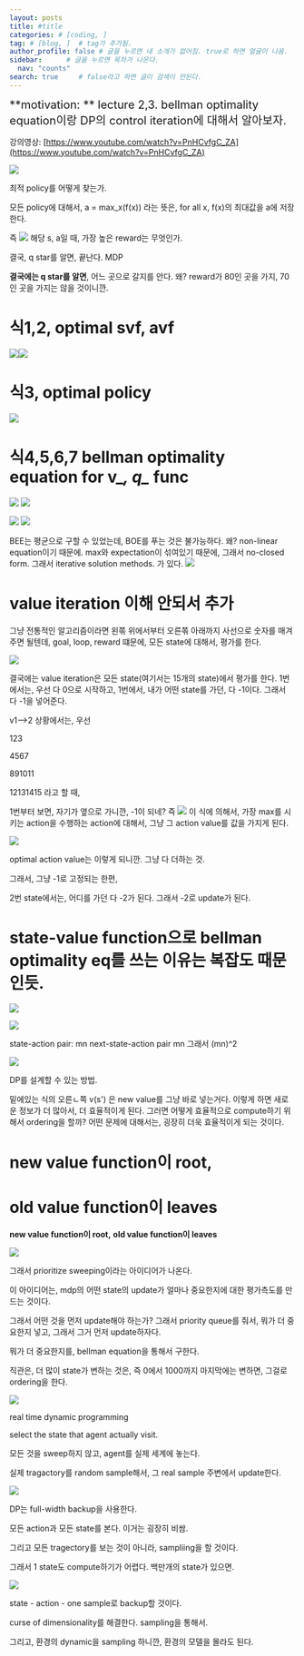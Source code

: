 ```yaml
---
layout: posts
title: #title
categories: # [coding, ]
tag: # [blog, ]  # tag가 추가됨.
author_profile: false # 글을 누르면 내 소개가 없어짐. true로 하면 얼굴이 나옴.
sidebar:      # 글을 누르면 목차가 나온다.
  nav: "counts" 
search: true     # false라고 하면 글이 검색이 안된다.
---
```


<div class="notice--info" markdown="1" style='font-size: 20px'>
**motivation: ** lecture 2,3. bellman optimality equation이랑 DP의 control iteration에 대해서 알아보자.  
</div>

강의영상:
[https://www.youtube.com/watch?v=PnHCvfgC_ZA](https://www.youtube.com/watch?v=PnHCvfgC_ZA)


![](../../images/20240327-2024-03-27-RL,%20optimal%20value%20function-1.png)

최적 policy를 어떻게 찾는가. 

모든 policy에 대해서, 
a = max_x(f(x)) 라는 뜻은, for all x, f(x)의 최대값을 a에 저장한다.

즉 ![](../../images/20240327-2024-03-27-RL,%20optimal%20value%20function-2.png) 해당 s, a일 때, 가장 높은 reward는 무엇인가. 

결국, q star를 알면, 끝난다. MDP

**결국에는 q star를 알면**, 어느 곳으로 갈지를 안다. 왜? reward가 80인 곳을 가지, 70인 곳을 가지는 않을 것이니깐.


# 식1,2, optimal svf, avf
![](../../images/20240327-2024-03-27-RL,%20optimal%20value%20function-3.png)![](../../images/20240327-2024-03-27-RL,%20optimal%20value%20function-2.png)

# 식3, optimal policy

![](../../images/20240327-2024-03-27-RL,%20optimal%20value%20function-4.png)


# 식4,5,6,7 bellman optimality equation for v_*, q_* func
![](../../images/20240327-2024-03-27-RL,%20optimal%20value%20function-6.png)
![](../../images/20240327-2024-03-27-RL,%20optimal%20value%20function-5.png)

![](../../images/20240327-2024-03-27-RL,%20optimal%20value%20function-7.png)
![](../../images/20240327-2024-03-27-RL,%20optimal%20value%20function-8.png)

BEE는 평균으로 구할 수 있었는데,
BOE를 푸는 것은 불가능하다. 왜? non-linear equation이기 때문에. max와 expectation이 섞여있기 때문에, 그래서 no-closed form. 그래서 iterative solution methods. 가 있다.
![](../../images/20240327-2024-03-27-RL,%20optimal%20value%20function-9.png)



# value iteration 이해 안되서 추가

그냥 전통적인 알고리즘이라면 왼쪾 위에서부터 오른쪾 아래까지 사선으로 숫자를 매겨주면 될텐데,  goal, loop, reward 떄문에, 모든 state에 대해서, 평가를 한다.



![](https://lh7-us.googleusercontent.com/DMJ5JbQOvED1aFNARrIcXa2E1L1EZ65qj_9rSI4VLQCuujJmNkeuIhNc38IKCxxNvkb1zSgfqJgcYnoVlKbO1Ja5_kIeU75O1gHRh8wxk_w9ABMCi_6-snz8Mj_vq2jSeHVeSZC8dcNDbvOU8BzxoCM)

  

결국에는 value iteration은 모든 state(여기서는 15개의 state)에서 평가를 한다. 1번에서는, 우선 다 0으로 시작하고, 1번에서, 내가 어떤 state를 가던, 다 -1이다. 그래서 다 -1을 넣어준다.

  

v1—>2 상황에서는, 우선 

  

123

4567

891011

12131415 라고 할 때,

1번부터 보면, 자기가 옆으로 가니깐, -1이 되네? 즉 ![](https://lh7-us.googleusercontent.com/47ss_vUGW0UNRGCOFUvbkZX2W6ENBNwzlOyexGa3hGH2XXQEO7ocxxlgQujKRG3wf09UESmt9FaGrIrBha2yZwYZupXC3zm-01Mxw119o0hwkdfdBFIro25qe6-7uChGeGWvq39d0rlW__zh22wWrl4) 이 식에 의해서, 가장 max를 시키는 action을 수행하는 action에 대해서, 그냥 그 action value를 값을 가지게 된다.

![](https://lh7-us.googleusercontent.com/LoQr-49LuZNosUHOF7MGJ0BSiu6iOt_5_ggxwD1T9BvKaNhMBMgsRndbMGCUEjhMglS4514hrQHriUmDQMUEEatDVQc115lBiahHBPLtryXORSQypGZcYlaqXxo23xMLhkfE3VFwBuD969k_HQNN3Tk)

optimal action value는 이렇게 되니깐. 그냥 다 더하는 것.

  

그래서, 그냥 -1로 고정되는 한편, 

  
  

2번 state에서는, 어디를 가던 다 -2가 된다. 그래서 -2로 update가 된다.

  
# state-value function으로 bellman optimality eq를 쓰는 이유는 복잡도 때문인듯.

![](../../images/20240327-2024-03-27-RL,%20optimal%20value%20function-11.png)

![](../../images/20240327-2024-03-27-RL,%20optimal%20value%20function-10.png)

state-action pair: mn
next-state-action pair mn
그래서 (mn)^2

![](../../images/20240327-2024-03-27-RL,%20optimal%20value%20function-13.png)

DP를 설계할 수 있는 방법.

밑에있는 식의 오른ㄴ쪽 v(s') 은 new value를 그냥 바로 넣는거다. 이렇게 하면 새로운 정보가 더 많아서, 더 효율적이게 된다. 그러면 어떻게 효율적으로 compute하기 위해서 ordering을 할까? 어떤 문제에 대해서는, 굉장히 더욱 효율적이게 되는 것이다.


# new value function이 root,
# old value function이 leaves


**new value function이 root,**
**old value function이 leaves**


![](../../images/20240327-2024-03-27-RL,%20optimal%20value%20function-14.png)

그래서 prioritize sweeping이라는 아이디어가 나온다.

이 아이디어는, mdp의 어떤 state의 update가 얼마나 중요한지에 대한 평가측도를 만드는 것이다.

그래서 어떤 것을 먼저 update해야 하는가? 그래서 priority queue를 줘서, 뭐가 더 중요한지 넣고, 그래서 그거 먼저 update하자다.

뭐가 더 중요한지를, bellman equation을 통해서 구한다. 

직관은, 더 많이 state가 변하는 것은, 즉 0에서 1000까지 마지막에는 변하면, 그걸로 ordering을 한다.



![](../../images/20240327-2024-03-27-RL,%20optimal%20value%20function-15.png)

real time dynamic programming

select the state that agent actually visit.

모든 것을 sweep하지 않고, agent를 실제 세계에 놓는다.

실제 tragactory를 random sample해서, 그 real sample 주변에서 update한다.

![](../../images/20240327-2024-03-27-RL,%20optimal%20value%20function-16.png)

DP는 full-width backup을 사용한다.

모든 action과 모든 state를 본다. 이거는 굉장히 비쌈. 

그리고 모든 tragectory를 보는 것이 아니라, sampliing을 할 것이다.

그래서 1 state도 compute하기가 어렵다. 백만개의 state가 있으면.

![](../../images/20240327-2024-03-27-RL,%20optimal%20value%20function-18.png)

state - action - one sample로 backup할 것이다.

curse of dimensionality를 해결한다. sampling을 통해서.

그리고, 환경의 dynamic을 sampling 하니깐, 환경의 모델을 몰라도 된다.